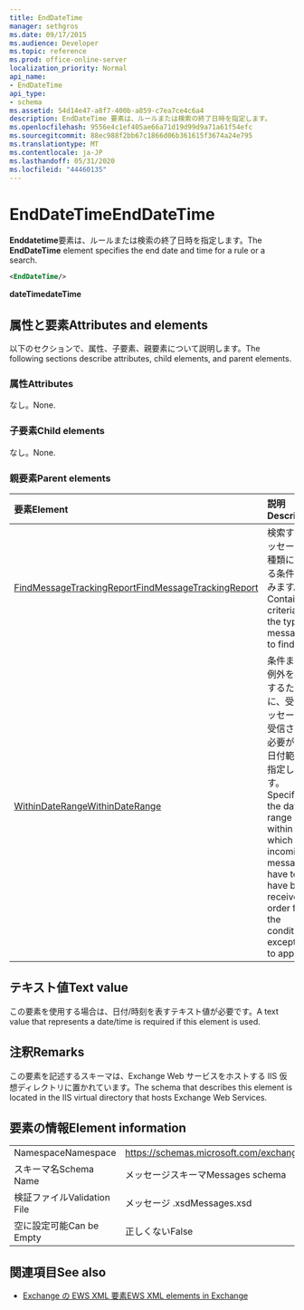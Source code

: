 ```yaml
---
title: EndDateTime
manager: sethgros
ms.date: 09/17/2015
ms.audience: Developer
ms.topic: reference
ms.prod: office-online-server
localization_priority: Normal
api_name:
- EndDateTime
api_type:
- schema
ms.assetid: 54d14e47-a8f7-400b-a859-c7ea7ce4c6a4
description: EndDateTime 要素は、ルールまたは検索の終了日時を指定します。
ms.openlocfilehash: 9556e4c1ef405ae66a71d19d99d9a71a61f54efc
ms.sourcegitcommit: 88ec988f2bb67c1866d06b361615f3674a24e795
ms.translationtype: MT
ms.contentlocale: ja-JP
ms.lasthandoff: 05/31/2020
ms.locfileid: "44460135"
---
```

# <a name="enddatetime"></a><span data-ttu-id="920ce-103">EndDateTime</span><span class="sxs-lookup"><span data-stu-id="920ce-103">EndDateTime</span></span>

<span data-ttu-id="920ce-104">**Enddatetime**要素は、ルールまたは検索の終了日時を指定します。</span><span class="sxs-lookup"><span data-stu-id="920ce-104">The **EndDateTime** element specifies the end date and time for a rule or a search.</span></span> 
  
```XML
<EndDateTime/>
```

 <span data-ttu-id="920ce-105">**dateTime**</span><span class="sxs-lookup"><span data-stu-id="920ce-105">**dateTime**</span></span>
## <a name="attributes-and-elements"></a><span data-ttu-id="920ce-106">属性と要素</span><span class="sxs-lookup"><span data-stu-id="920ce-106">Attributes and elements</span></span>

<span data-ttu-id="920ce-107">以下のセクションで、属性、子要素、親要素について説明します。</span><span class="sxs-lookup"><span data-stu-id="920ce-107">The following sections describe attributes, child elements, and parent elements.</span></span>
  
### <a name="attributes"></a><span data-ttu-id="920ce-108">属性</span><span class="sxs-lookup"><span data-stu-id="920ce-108">Attributes</span></span>

<span data-ttu-id="920ce-109">なし。</span><span class="sxs-lookup"><span data-stu-id="920ce-109">None.</span></span>
  
### <a name="child-elements"></a><span data-ttu-id="920ce-110">子要素</span><span class="sxs-lookup"><span data-stu-id="920ce-110">Child elements</span></span>

<span data-ttu-id="920ce-111">なし。</span><span class="sxs-lookup"><span data-stu-id="920ce-111">None.</span></span>
  
### <a name="parent-elements"></a><span data-ttu-id="920ce-112">親要素</span><span class="sxs-lookup"><span data-stu-id="920ce-112">Parent elements</span></span>

|<span data-ttu-id="920ce-113">**要素**</span><span class="sxs-lookup"><span data-stu-id="920ce-113">**Element**</span></span>|<span data-ttu-id="920ce-114">**説明**</span><span class="sxs-lookup"><span data-stu-id="920ce-114">**Description**</span></span>|
|:-----|:-----|
|[<span data-ttu-id="920ce-115">FindMessageTrackingReport</span><span class="sxs-lookup"><span data-stu-id="920ce-115">FindMessageTrackingReport</span></span>](findmessagetrackingreport.md) <br/> |<span data-ttu-id="920ce-116">検索するメッセージの種類に関する条件を含みます。</span><span class="sxs-lookup"><span data-stu-id="920ce-116">Contains criteria for the types of messages to find.</span></span>  <br/> |
|[<span data-ttu-id="920ce-117">WithinDateRange</span><span class="sxs-lookup"><span data-stu-id="920ce-117">WithinDateRange</span></span>](withindaterange.md) <br/> |<span data-ttu-id="920ce-118">条件または例外を適用するために、受信メッセージが受信される必要がある日付範囲を指定します。</span><span class="sxs-lookup"><span data-stu-id="920ce-118">Specifies the date range within which incoming messages have to have been received in order for the condition or exception to apply.</span></span>  <br/> |
   
## <a name="text-value"></a><span data-ttu-id="920ce-119">テキスト値</span><span class="sxs-lookup"><span data-stu-id="920ce-119">Text value</span></span>

<span data-ttu-id="920ce-120">この要素を使用する場合は、日付/時刻を表すテキスト値が必要です。</span><span class="sxs-lookup"><span data-stu-id="920ce-120">A text value that represents a date/time is required if this element is used.</span></span>
  
## <a name="remarks"></a><span data-ttu-id="920ce-121">注釈</span><span class="sxs-lookup"><span data-stu-id="920ce-121">Remarks</span></span>

<span data-ttu-id="920ce-122">この要素を記述するスキーマは、Exchange Web サービスをホストする IIS 仮想ディレクトリに置かれています。</span><span class="sxs-lookup"><span data-stu-id="920ce-122">The schema that describes this element is located in the IIS virtual directory that hosts Exchange Web Services.</span></span>
  
## <a name="element-information"></a><span data-ttu-id="920ce-123">要素の情報</span><span class="sxs-lookup"><span data-stu-id="920ce-123">Element information</span></span>

|||
|:-----|:-----|
|<span data-ttu-id="920ce-124">Namespace</span><span class="sxs-lookup"><span data-stu-id="920ce-124">Namespace</span></span>  <br/> |https://schemas.microsoft.com/exchange/services/2006/messages  <br/> |
|<span data-ttu-id="920ce-125">スキーマ名</span><span class="sxs-lookup"><span data-stu-id="920ce-125">Schema Name</span></span>  <br/> |<span data-ttu-id="920ce-126">メッセージスキーマ</span><span class="sxs-lookup"><span data-stu-id="920ce-126">Messages schema</span></span>  <br/> |
|<span data-ttu-id="920ce-127">検証ファイル</span><span class="sxs-lookup"><span data-stu-id="920ce-127">Validation File</span></span>  <br/> |<span data-ttu-id="920ce-128">メッセージ .xsd</span><span class="sxs-lookup"><span data-stu-id="920ce-128">Messages.xsd</span></span>  <br/> |
|<span data-ttu-id="920ce-129">空に設定可能</span><span class="sxs-lookup"><span data-stu-id="920ce-129">Can be Empty</span></span>  <br/> |<span data-ttu-id="920ce-130">正しくない</span><span class="sxs-lookup"><span data-stu-id="920ce-130">False</span></span>  <br/> |
   
## <a name="see-also"></a><span data-ttu-id="920ce-131">関連項目</span><span class="sxs-lookup"><span data-stu-id="920ce-131">See also</span></span>



- [<span data-ttu-id="920ce-132">Exchange の EWS XML 要素</span><span class="sxs-lookup"><span data-stu-id="920ce-132">EWS XML elements in Exchange</span></span>](ews-xml-elements-in-exchange.md)

